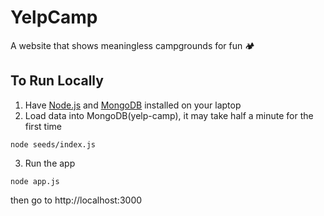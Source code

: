 # YelpCamp
A website that shows meaningless campgrounds for fun 🏕

## To Run Locally
1. Have [Node.js](https://nodejs.org/en/download/) and [MongoDB](https://www.mongodb.com/try/download/community) installed on your laptop
2. Load data into MongoDB(yelp-camp), it may take half a minute for the first time
```
node seeds/index.js
```

3. Run the app
```
node app.js
```
then go to http://localhost:3000
